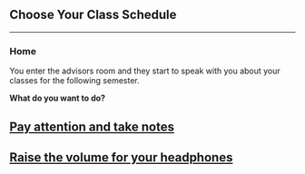 ## Choose Your Class Schedule
---
### Home

You enter the advisors room and they start to speak with you about your classes for the following semester.
   
**What do you want to do?**
## [Pay attention and take notes](Polite/polite.md)
## [Raise the volume for your headphones](Rebel/rebel.md)